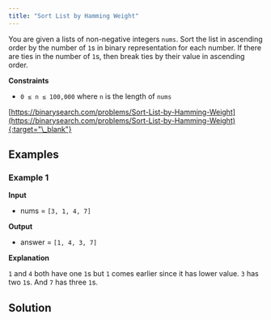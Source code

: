 ```yaml
---
title: "Sort List by Hamming Weight"
---
```


You are given a lists of non-negative integers `nums`. Sort the list in ascending order by the number of `1`s in binary representation for each number. If there are ties in the number of `1`s, then break ties by their value in ascending order.

**Constraints**

- `0 ≤ n ≤ 100,000` where `n` is the length of `nums`

[https://binarysearch.com/problems/Sort-List-by-Hamming-Weight](https://binarysearch.com/problems/Sort-List-by-Hamming-Weight){:target="\_blank"}

## Examples

### Example 1

**Input**

- nums = `[3, 1, 4, 7]`

**Output**

- answer = `[1, 4, 3, 7]`

**Explanation**

`1` and `4` both have one `1`s but `1` comes earlier since it has lower value. `3` has two `1`s. And `7` has three `1`s.

## Solution

<script src="https://gist.github.com/yaeba/16da7be5123724fcf6eccc25581cef5a.js?file=Sort-List-by-Hamming-Weight.py"></script>
